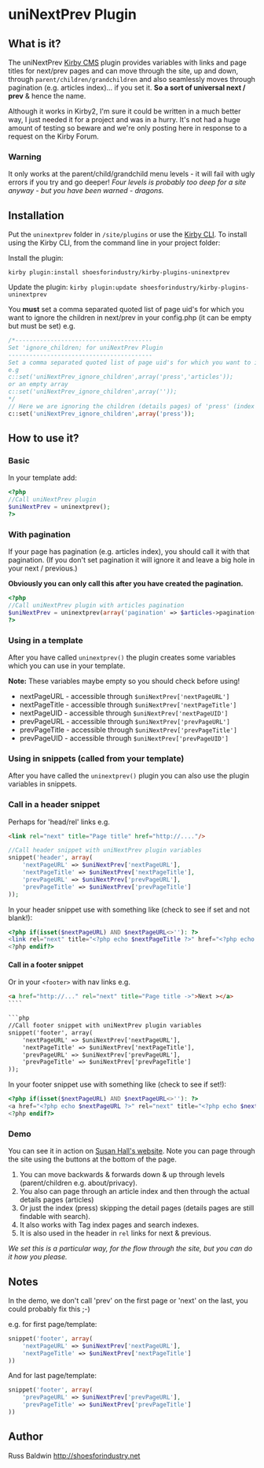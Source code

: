 # uniNextPrev Plugin

## What is it?

The uniNextPrev [Kirby CMS](https://getkirby.com/) plugin provides variables with links and page titles for next/prev pages and can move through the site, up and down, through `parent/children/grandchildren` and also seamlessly moves through pagination (e.g. articles index)... if you set it. **So a sort of universal next / prev** & hence the name. 

Although it works in Kirby2, I'm sure it could be written in a much better way, I just needed it for a project and was in a hurry. It's not had a huge amount of testing so beware and we're only posting here in response to a request on the Kirby Forum.


### Warning
It only works at the parent/child/grandchild menu levels - it will fail with ugly errors if you try and go deeper! *Four levels is probably too deep for a site anyway - but you have been warned - dragons.*



## Installation

Put the `uninextprev` folder in `/site/plugins` or use the [Kirby CLI](https://github.com/getkirby/cli). To install using the Kirby CLI, from the command line in your project folder:

Install the plugin:

`kirby plugin:install shoesforindustry/kirby-plugins-uninextprev`

Update the plugin:
`kirby plugin:update shoesforindustry/kirby-plugins-uninextprev`



You **must** set a comma separated quoted list of page uid's for which you want to ignore the children in next/prev in your config.php (it can be empty but must be set) e.g.

```php
/*---------------------------------------
Set 'ignore_children; for uniNextPrev Plugin
-----------------------------------------
Set a comma separated quoted list of page uid's for which you want to ignore the children of in this plugin. Maybe because you have an index page & detail pages, but only want to show the index and not the details.
e.g
c::set('uniNextPrev_ignore_children',array('press','articles'));
or an empty array
c::set('uniNextPrev_ignore_children',array(''));
*/
// Here we are ignoring the children (details pages) of 'press' (index page)
c::set('uniNextPrev_ignore_children',array('press'));
```

## How to use it?

### Basic
In your template add:

```php
<?php
//Call uniNextPrev plugin
$uniNextPrev = uninextprev(); 
?>
```

### With pagination
If your page has pagination (e.g. articles index), you should call it with that pagination. (If you don't set pagination it will ignore it and leave a big hole in your next / previous.)

**Obviously you can only call this after you have created the pagination.**

```php
<?php
//Call uniNextPrev plugin with articles pagination
$uniNextPrev = uninextprev(array('pagination' => $articles->pagination())); 
?>
```

### Using in a template

After you have called `uninextprev()` the plugin creates some variables which you can use in your template.

**Note:** These variables maybe empty so you should check before using!

+ nextPageURL   - accessible through `$uniNextPrev['nextPageURL']`
+ nextPageTitle - accessible through `$uniNextPrev['nextPageTitle']`
+ nextPageUID - accessible through `$uniNextPrev['nextPageUID']`
+ prevPageURL   - accessible through `$uniNextPrev['prevPageURL']`
+ prevPageTitle - accessible through `$uniNextPrev['prevPageTitle']`
+ prevPageUID - accessible through `$uniNextPrev['prevPageUID']`



### Using in snippets (called from your template)

After you have called the `uninextprev()` plugin you can also use the plugin variables in snippets.


### Call in a header snippet

Perhaps for 'head/rel' links e.g. 

```html
<link rel="next" title="Page title" href="http://...."/>
```



```php
//Call header snippet with uniNextPrev plugin variables
snippet('header', array(
	'nextPageURL' => $uniNextPrev['nextPageURL'],
	'nextPageTitle' => $uniNextPrev['nextPageTitle'],
	'prevPageURL' => $uniNextPrev['prevPageURL'],
	'prevPageTitle' => $uniNextPrev['prevPageTitle']
));
```

In your header snippet use with something like (check to see if set and not blank!):
```php
<?php if(isset($nextPageURL) AND $nextPageURL<>''): ?>
<link rel="next" title="<?php echo $nextPageTitle ?>" href="<?php echo $nextPageURL ?>"/>
<?php endif?>
```

#### Call in a footer snippet

Or in your `<footer>` with nav links 
e.g. 
```html
<a href="http://..." rel="next" title="Page title ->">Next ></a>
​````

​```php
//Call footer snippet with uniNextPrev plugin variables
snippet('footer', array(
	'nextPageURL' => $uniNextPrev['nextPageURL'],
	'nextPageTitle' => $uniNextPrev['nextPageTitle'],
	'prevPageURL' => $uniNextPrev['prevPageURL'],
	'prevPageTitle' => $uniNextPrev['prevPageTitle']
));
```
In your footer snippet use with something like (check to see if set!):

```php
<?php if(isset($nextPageURL) AND $nextPageURL<>''): ?>
<a href="<?php echo $nextPageURL ?>" rel="next" title="<?php echo $nextPageTitle ?>">Next (<?php echo $nextPageTitle ?>)-></a>
<?php endif?>
```



### Demo

You can see it in action on [Susan Hall's website](http://susanhall.shoesforindustry.net). Note you can page through the site using the buttons at the bottom of the page. 

1. You can move backwards & forwards down & up through levels (parent/children e.g. about/privacy). 
2. You also can page through an article index and then through the actual details pages (articles) 
3. Or just the index (press) skipping the detail pages (details pages are still findable with search). 
4. It also works with Tag index pages and search indexes. 
5. It is also used in the header in `rel` links for next & previous. 

*We set this is a particular way, for the flow through the site, but you can do it how you please.* 



## Notes

In the demo, we don't call 'prev' on the first page or 'next' on the last, you could probably fix this ;-) 

e.g. for first page/template:

```php
snippet('footer', array(
	'nextPageURL' => $uniNextPrev['nextPageURL'],
	'nextPageTitle' => $uniNextPrev['nextPageTitle']
)) 
```

And for last page/template:

```php
snippet('footer', array(
	'prevPageURL' => $uniNextPrev['prevPageURL'],
	'prevPageTitle' => $uniNextPrev['prevPageTitle']
)) 
```

## Author
Russ Baldwin
<http://shoesforindustry.net>